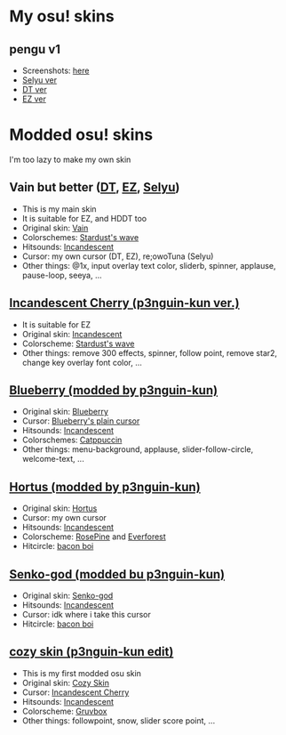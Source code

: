 # My osu! skins
## pengu v1
- Screenshots: [here](https://imgur.com/a/lgaOy7v)
- [Selyu ver](https://files.catbox.moe/u5ou4s.osk)
- [DT ver](https://files.catbox.moe/2di1dj.osk)
- [EZ ver](https://files.catbox.moe/6e6uya.osk)

# Modded osu! skins
I'm too lazy to make my own skin

## Vain but better ([DT](https://github.com/p3nguin-kun/dotfiles/raw/main/osu/skins/Vain%20but%20better%20(DT).osk), [EZ](https://github.com/p3nguin-kun/dotfiles/raw/main/osu/skins/Vain%20but%20better%20(EZ).osk), [Selyu](https://github.com/p3nguin-kun/dotfiles/raw/main/osu/skins/Vain%20but%20better%20(Selyu).osk))
- This is my main skin
- It is suitable for EZ, and HDDT too
- Original skin: [Vain](https://osu.ppy.sh/community/forums/topics/1872336)
- Colorschemes: [Stardust's wave](https://github.com/Stardust-kyun/dotfiles)
- Hitsounds: [Incandescent](https://osu.ppy.sh/community/forums/topics/537156)
- Cursor: my own cursor (DT, EZ), re;owoTuna (Selyu)
- Other things: @1x, input overlay text color, sliderb, spinner, applause, pause-loop, seeya, ...

## [Incandescent Cherry (p3nguin-kun ver.)](https://github.com/p3nguin-kun/personal-dotfiles/raw/main/osu/skins/incandescent%20cherry%20(p3nguin-kun%20ver.).osk)
- It is suitable for EZ
- Original skin: [Incandescent](https://osu.ppy.sh/community/forums/topics/537156)
- Colorscheme: [Stardust's wave](https://github.com/Stardust-kyun/dotfiles)
- Other things: remove 300 effects, spinner, follow point, remove star2, change key overlay font color, ...

## [Blueberry (modded by p3nguin-kun)](https://github.com/p3nguin-kun/personal-dotfiles/raw/main/osu/skins/Blueberry%20(modded%20by%20p3nguin-kun).osk)
- Original skin: [Blueberry](https://osu.ppy.sh/community/forums/topics/588355)
- Cursor: [Blueberry's plain cursor](https://osu.ppy.sh/community/forums/topics/588355)
- Hitsounds: [Incandescent](https://osu.ppy.sh/community/forums/topics/537156)
- Colorschemes: [Catppuccin](https://github.com/catppuccin/catppuccin)
- Other things: menu-background, applause, slider-follow-circle, welcome-text, ...

## [Hortus (modded by p3nguin-kun)](https://github.com/p3nguin-kun/personal-dotfiles/raw/main/osu/skins/Hortus%20(modded%20by%20p3nguin-kun).osk)
- Original skin: [Hortus](https://osu.ppy.sh/community/forums/topics/1621380)
- Cursor: my own cursor
- Hitsounds: [Incandescent](https://osu.ppy.sh/community/forums/topics/537156)
- Colorscheme: [RosePine](https://rosepinetheme.com/) and [Everforest](https://github.com/sainnhe/everforest)
- Hitcircle: [bacon boi](https://skins.osuck.net/skins/1648)

## [Senko-god (modded bu p3nguin-kun)](https://github.com/p3nguin-kun/personal-dotfiles/raw/main/osu/skins/Senko-god%20(modded%20by%20p3nguin-kun).osk)
- Original skin: [Senko-god](https://osuskins.net/skin/BxXfk3f)
- Hitsounds: [Incandescent](https://osu.ppy.sh/community/forums/topics/537156)
- Cursor: idk where i take this cursor
- Hitcircle: [bacon boi](https://skins.osuck.net/skins/1648)

## [cozy skin (p3nguin-kun edit)](https://github.com/p3nguin-kun/personal-dotfiles/raw/main/osu/skins/cozy%20skin%20(p3nguin-kun%20edit).osk)
- This is my first modded osu skin
- Original skin: [Cozy Skin](https://old.reddit.com/r/OsuSkins/comments/f3we0w/cozy_skin_hdsd_169_std/)
- Cursor: [Incandescent Cherry](https://osu.ppy.sh/community/forums/topics/537156)
- Hitsounds: [Incandescent](https://osu.ppy.sh/community/forums/topics/537156)
- Colorscheme: [Gruvbox](https://github.com/morhetz/gruvbox)
- Other things: followpoint, snow, slider score point, ...
